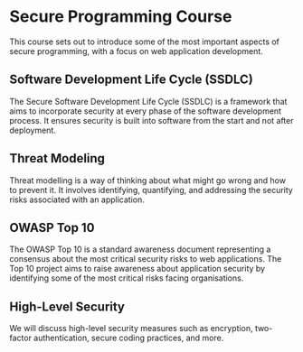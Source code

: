 # Secure Programming Course

This course sets out to introduce some of the most important aspects of secure programming, with a focus on web application development.

## Software Development Life Cycle (SSDLC)

The Secure Software Development Life Cycle (SSDLC) is a framework that aims to incorporate security at every phase of the software development process. It ensures security is built into software from the start and not after deployment.

## Threat Modeling

Threat modelling is a way of thinking about what might go wrong and how to prevent it. It involves identifying, quantifying, and addressing the security risks associated with an application.

## OWASP Top 10

The OWASP Top 10 is a standard awareness document representing a consensus about the most critical security risks to web applications. The Top 10 project aims to raise awareness about application security by identifying some of the most critical risks facing organisations.

## High-Level Security

We will discuss high-level security measures such as encryption, two-factor authentication, secure coding practices, and more.

